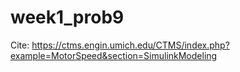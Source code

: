 # week1_prob9

Cite: https://ctms.engin.umich.edu/CTMS/index.php?example=MotorSpeed&section=SimulinkModeling
